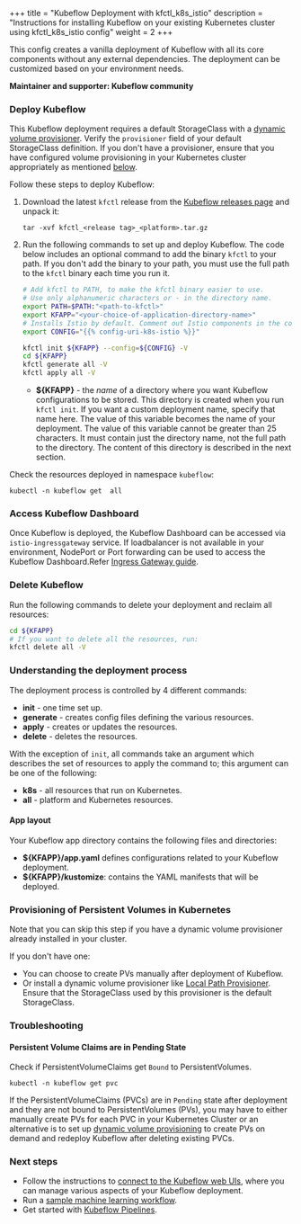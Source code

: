 +++
title = "Kubeflow Deployment with kfctl_k8s_istio"
description = "Instructions for installing Kubeflow on your existing Kubernetes cluster using kfctl_k8s_istio config"
weight = 2
+++

This config creates a vanilla deployment of Kubeflow with all its core components without any external dependencies. The deployment can be customized based on your environment needs.

**Maintainer and supporter: Kubeflow community**

### Deploy Kubeflow

This Kubeflow deployment requires a default StorageClass with a [dynamic volume provisioner](https://kubernetes.io/docs/concepts/storage/dynamic-provisioning/). Verify the `provisioner` field of your default StorageClass definition.
If you don't have a provisioner, ensure that you have configured volume provisioning in your Kubernetes cluster appropriately as mentioned [below](#provisioning-of-persistent-volumes-in-kubernetes).

Follow these steps to deploy Kubeflow:

1. Download the latest `kfctl` release from the [Kubeflow releases page](https://github.com/kubeflow/kubeflow/releases/) and unpack it:
    ```
    tar -xvf kfctl_<release tag>_<platform>.tar.gz
    ```

1. Run the following commands to set up and deploy Kubeflow. The code below includes an optional command to add the binary `kfctl` to your path. If you don't add the binary to your path, you must use the full path to the `kfctl` binary each time you run it.

   ```bash
   # Add kfctl to PATH, to make the kfctl binary easier to use.
   # Use only alphanumeric characters or - in the directory name.
   export PATH=$PATH:"<path-to-kfctl>"
   export KFAPP="<your-choice-of-application-directory-name>"
   # Installs Istio by default. Comment out Istio components in the config file to skip Istio installation. See https://github.com/kubeflow/kubeflow/pull/3663
   export CONFIG="{{% config-uri-k8s-istio %}}"

   kfctl init ${KFAPP} --config=${CONFIG} -V
   cd ${KFAPP}
   kfctl generate all -V
   kfctl apply all -V
   ```

   * **${KFAPP}** - the _name_ of a directory where you want Kubeflow
  configurations to be stored. This directory is created when you run
  `kfctl init`. If you want a custom deployment name, specify that name here.
  The value of this variable becomes the name of your deployment.
  The value of this variable cannot be greater than 25 characters. It must
  contain just the directory name, not the full path to the directory.
  The content of this directory is described in the next section.


Check the resources deployed in namespace `kubeflow`:

   ```
   kubectl -n kubeflow get  all

   ```

### Access Kubeflow Dashboard

Once Kubeflow is deployed, the Kubeflow Dashboard can be accessed via `istio-ingressgateway` service. If loadbalancer is not available in your environment, NodePort or Port forwarding can be used to access the Kubeflow Dashboard.Refer [Ingress Gateway guide](https://istio.io/docs/tasks/traffic-management/ingress/ingress-control/).

### Delete Kubeflow

Run the following commands to delete your deployment and reclaim all resources:

```bash
cd ${KFAPP}
# If you want to delete all the resources, run:
kfctl delete all -V
```

### Understanding the deployment process

The deployment process is controlled by 4 different commands:

* **init** - one time set up.
* **generate** - creates config files defining the various resources.
* **apply** - creates or updates the resources.
* **delete** - deletes the resources.

With the exception of `init`, all commands take an argument which describes the
set of resources to apply the command to; this argument can be one of the
following:

* **k8s** - all resources that run on Kubernetes.
* **all** - platform and Kubernetes resources.

#### App layout

Your Kubeflow app directory contains the following files and directories:

* **${KFAPP}/app.yaml** defines configurations related to your Kubeflow deployment.
* **${KFAPP}/kustomize**: contains the YAML manifests that will be deployed.

### Provisioning of Persistent Volumes in Kubernetes

Note that you can skip this step if you have a dynamic volume provisioner already installed in your cluster.

If you don't have one:

* You can choose to create PVs manually after deployment of Kubeflow.
* Or install a dynamic volume provisioner like [Local Path Provisioner](https://github.com/rancher/local-path-provisioner#deployment). Ensure that the StorageClass used by this provisioner is the default StorageClass.

### Troubleshooting

#### Persistent Volume Claims are in Pending State

Check if PersistentVolumeClaims get `Bound` to PersistentVolumes.
   ```
   kubectl -n kubeflow get pvc

   ```

If the PersistentVolumeClaims (PVCs) are in `Pending` state after deployment and they are not bound to PersistentVolumes (PVs), you may have to either manually create PVs for each PVC in your Kubernetes Cluster or an alternative is to set up [dynamic volume provisioning](#provisioning-of-persistent-volumes-in-kubernetes) to create PVs on demand and redeploy Kubeflow after deleting existing PVCs.

### Next steps

* Follow the instructions to [connect to the Kubeflow web
  UIs](/docs/other-guides/accessing-uis/), where you can manage various
  aspects of your Kubeflow deployment.
* Run a [sample machine learning workflow](/docs/examples/kubeflow-samples/).
* Get started with [Kubeflow Pipelines](/docs/pipelines/pipelines-quickstart/).
